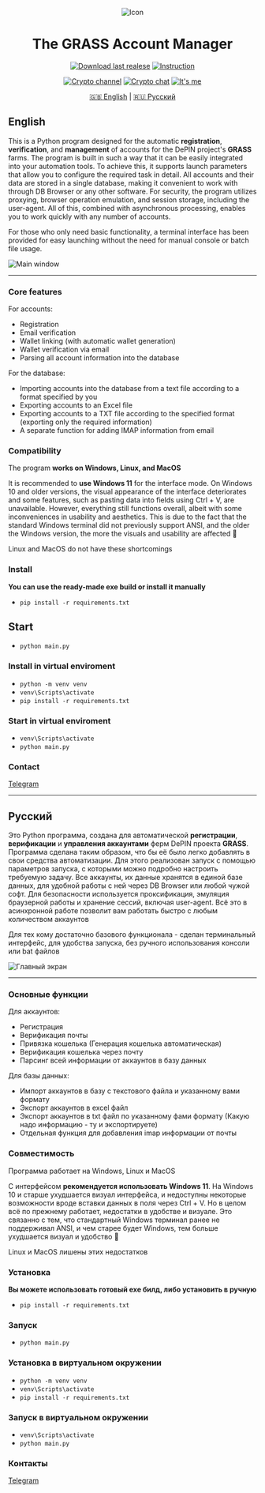<div align="center">

![Icon](https://raw.githubusercontent.com/undermindexe/grass_manager/refs/heads/main/assets/icon.ico)

# The GRASS Account Manager

[![Download last realese](https://img.shields.io/badge/download-YellowGreen?style=plastic&logo=github&label=Stable&link=https%3A%2F%2Fgithub.com%2Fundermindexe%2Fgrass_manager%2Freleases)](https://github.com/undermindexe/grass_manager/releases)
[![Instruction](https://img.shields.io/badge/how_to_use-YellowGreen?style=plastic&logo=gitbook&label=Help&link=https%3A%2F%2Fexpanse-2.gitbook.io%2Fgrass-faker%2F)](https://expanse-2.gitbook.io/grass-faker/)

[![Crypto channel](https://img.shields.io/badge/crypto_channel-pink?style=plastic&label=Telegram&color=pink&link=https%3A%2F%2Ft.me%2Fexpanse_crypto)](https://t.me/expanse_crypto)
[![Crypto chat](https://img.shields.io/badge/crypto_chat-pink?style=plastic&label=Telegram&color=pink&link=https%3A%2F%2Ft.me%2Fexpanse_crypto)](https://t.me/expanse_chat)
[![It's me](https://img.shields.io/badge/I%60ts_me-pink?style=plastic&label=Telegram&color=pink&link=https%3A%2F%2Ft.me%2FUnderMindExe)](https://t.me/UnderMindExe)

[🇬🇧 English](#english) | [🇷🇺 Русский](#русский)

</div>

## English

This is a Python program designed for the automatic **registration**, **verification**, and **management** of accounts for the DePIN project's **GRASS** farms. The program is built in such a way that it can be easily integrated into your automation tools. To achieve this, it supports launch parameters that allow you to configure the required task in detail. All accounts and their data are stored in a single database, making it convenient to work with through DB Browser or any other software. For security, the program utilizes proxying, browser operation emulation, and session storage, including the user-agent. All of this, combined with asynchronous processing, enables you to work quickly with any number of accounts.

For those who only need basic functionality, a terminal interface has been provided for easy launching without the need for manual console or batch file usage.

![Main window](https://i.imgur.com/11d7TXq.png)

---

### Core features

For accounts:

- Registration
- Email verification
- Wallet linking (with automatic wallet generation)
- Wallet verification via email
- Parsing all account information into the database

For the database:

- Importing accounts into the database from a text file according to a format specified by you
- Exporting accounts to an Excel file
- Exporting accounts to a TXT file according to the specified format (exporting only the required information)
- A separate function for adding IMAP information from email

### Compatibility

The program **works on Windows, Linux, and MacOS**

It is recommended to **use Windows 11** for the interface mode. On Windows 10 and older versions, the visual appearance of the interface deteriorates and some features, such as pasting data into fields using Ctrl + V, are unavailable. However, everything still functions overall, albeit with some inconveniences in usability and aesthetics. This is due to the fact that the standard Windows terminal did not previously support ANSI, and the older the Windows version, the more the visuals and usability are affected 🥲

Linux and MacOS do not have these shortcomings

### Install

**You can use the ready-made exe build or install it manually**

- `pip install -r requirements.txt`

## Start

- `python main.py`

### Install in virtual enviroment

- `python -m venv venv`
- `venv\Scripts\activate`
- `pip install -r requirements.txt`

### Start in virtual enviroment

- `venv\Scripts\activate`
- `python main.py`

### Contact

[Telegram](https://t.me/UnderMindExe)

---

## Русский

Это Python программа, создана для автоматической **регистрации**, **верификации** и **управления аккаунтами** ферм DePIN проекта **GRASS**. Программа сделана таким образом, что бы её было легко добавлять в свои средства автоматизации. Для этого реализован запуск с помощью параметров запуска, с которыми можно подробно настроить требуемую задачу. Все аккаунты, их данные хранятся в единой базе данных, для удобной работы с ней через DB Browser или любой чужой софт. Для безопасности используется проксификация, эмуляция браузерной работы и хранение сессий, включая user-agent. Всё это в асинхронной работе позволит вам работать быстро с любым количеством аккаунтов

Для тех кому достаточно базового функционала - сделан терминальный интерфейс, для удобства запуска, без ручного использования консоли или bat файлов

![Главный экран](https://i.imgur.com/11d7TXq.png)

---

### Основные функции

Для аккаунтов:

- Регистрация
- Верификация почты
- Привязка кошелька (Генерация кошелька автоматическая)
- Верификация кошелька через почту
- Парсинг всей информации от аккаунтов в базу данных

Для базы данных:

- Импорт аккаунтов в базу с текстового файла и указанному вами формату
- Экспорт аккаунтов в excel файл
- Экспорт аккаунтов в txt файл по указанному фами формату (Какую надо информацию - ту и экспортируете)
- Отдельная функция для добавления imap информации от почты

### Совместимость

Программа работает на Windows, Linux и MacOS

С интерфейсом **рекомендуется использовать Windows 11**. На Windows 10 и старше ухудшается визуал интерфейса, и недоступны некоторые возможности вроде вставки данных в поля через Ctrl + V. Но в целом всё по прежнему работает, недостатки в удобстве и визуале. Это связанно с тем, что стандартный Windows терминал ранее не поддерживал ANSI, и чем старее будет Windows, тем больше ухудшается визуал и удобство 🥲

Linux и MacOS лишены этих недостатков

### Установка

**Вы можете использовать готовый exe билд, либо установить в ручную**

- `pip install -r requirements.txt`

### Запуск

- `python main.py`

### Установка в виртуальном окружении

- `python -m venv venv`
- `venv\Scripts\activate`
- `pip install -r requirements.txt`

### Запуск в виртуальном окружении

- `venv\Scripts\activate`
- `python main.py`

### Контакты

[Telegram](https://t.me/UnderMindExe)
